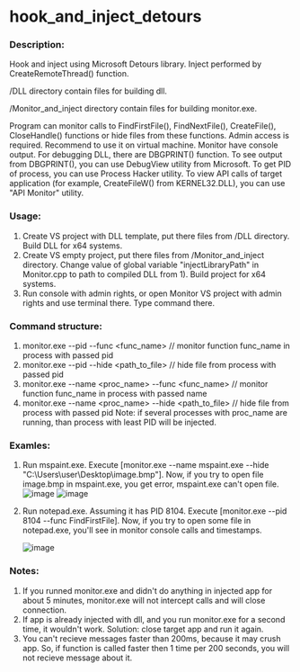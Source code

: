 # hook_and_inject_detours
### Description:
Hook and inject using Microsoft Detours library. Inject performed by CreateRemoteThread() function. 

/DLL directory contain files for building dll.

/Monitor_and_inject directory contain files for building monitor.exe.

Program can monitor calls to FindFirstFile(),  FindNextFile(), CreateFile(), CloseHandle() functions or hide files from these functions. Admin access is required. Recommend to use it on virtual machine.
Monitor have console output. For debugging DLL, there are DBGPRINT() function. To see output from DBGPRINT(), you can use DebugView utility from Microsoft. To get PID of process, you can use Process Hacker utility. To view API calls of target application (for example, CreateFileW() from KERNEL32.DLL), you can use "API Monitor" utility.

### Usage:
1) Create VS project with DLL template, put there files from /DLL directory. Build DLL for x64 systems.
2) Create VS empty project, put there files from /Monitor_and_inject directory. Change value of global variable "injectLibraryPath" in Monitor.cpp to path to compiled DLL from 1). Build project for x64 systems.
3) Run console with admin rights, or open Monitor VS project with admin rights and use terminal there. Type command there.

### Command structure:
1) monitor.exe --pid <pid> --func <func_name> // monitor function func_name in process with passed pid
2) monitor.exe --pid <pid> --hide <path_to_file> // hide file from process with passed pid
3) monitor.exe --name <proc_name> --func <func_name> // monitor function func_name in process with passed name
4) monitor.exe --name <proc_name> --hide <path_to_file> // hide file from process with passed pid
Note: if several processes with proc_name are running, than process with least PID will be injected.

### Examles:
1) Run mspaint.exe. Execute [monitor.exe --name mspaint.exe --hide "C:\Users\user\Desktop\image.bmp"].
  Now, if you try to open file image.bmp in mspaint.exe, you get error, mspaint.exe can't open file.
![image](https://github.com/Grizzzlyy/hook_and_inject_detours/assets/96661760/e9535c80-8769-4b67-bf55-9c05d36a5b94)
![image](https://github.com/Grizzzlyy/hook_and_inject_detours/assets/96661760/825bbc52-abac-4375-a98e-ca0add08bc2d)
2) Run notepad.exe. Assuming it has PID 8104. Execute [monitor.exe --pid 8104 --func FindFirstFile].
   Now, if you try to open some file in notepad.exe, you'll see in monitor console calls and timestamps.
   
   ![image](https://github.com/Grizzzlyy/hook_and_inject_detours/assets/96661760/dfefd4d7-cfe1-46a0-893f-f6b4869399af)

### Notes:
1) If you runned monitor.exe and didn't do anything in injected app for about 5 minutes, monitor.exe will not intercept calls and will close connection.
2) If app is already injected with dll, and you run monitor.exe for a second time, it wouldn't work. Solution: close target app and run it again.
3) You can't recieve messages faster than 200ms, because it may crush app. So, if function is called faster then 1 time per 200 seconds, you will not recieve message about it.
